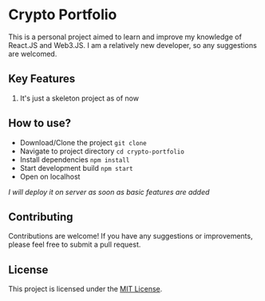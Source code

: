 # Crypto Portfolio

This is a personal project aimed to learn and improve my knowledge of React.JS and Web3.JS. I am a relatively new developer, so any suggestions are welcomed.

## Key Features

1. It's just a skeleton project as of now

## How to use?

- Download/Clone the project
  `git clone`
- Navigate to project directory
  `cd crypto-portfolio`
- Install dependencies
  `npm install`
- Start development build
  `npm start`
- Open on localhost

_I will deploy it on server as soon as basic features are added_

## Contributing

Contributions are welcome! If you have any suggestions or improvements, please feel free to submit a pull request.

## License

This project is licensed under the [MIT License](https://opensource.org/licenses/MIT).
